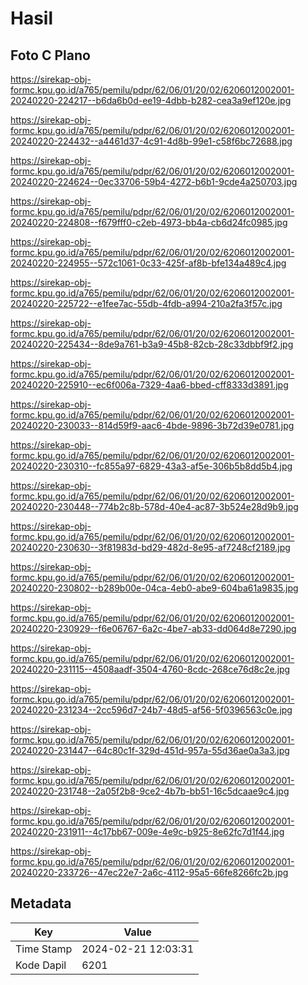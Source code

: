 # Hasil

## Foto C Plano

https://sirekap-obj-formc.kpu.go.id/a765/pemilu/pdpr/62/06/01/20/02/6206012002001-20240220-224217--b6da6b0d-ee19-4dbb-b282-cea3a9ef120e.jpg

https://sirekap-obj-formc.kpu.go.id/a765/pemilu/pdpr/62/06/01/20/02/6206012002001-20240220-224432--a4461d37-4c91-4d8b-99e1-c58f6bc72688.jpg

https://sirekap-obj-formc.kpu.go.id/a765/pemilu/pdpr/62/06/01/20/02/6206012002001-20240220-224624--0ec33706-59b4-4272-b6b1-9cde4a250703.jpg

https://sirekap-obj-formc.kpu.go.id/a765/pemilu/pdpr/62/06/01/20/02/6206012002001-20240220-224808--f679fff0-c2eb-4973-bb4a-cb6d24fc0985.jpg

https://sirekap-obj-formc.kpu.go.id/a765/pemilu/pdpr/62/06/01/20/02/6206012002001-20240220-224955--572c1061-0c33-425f-af8b-bfe134a489c4.jpg

https://sirekap-obj-formc.kpu.go.id/a765/pemilu/pdpr/62/06/01/20/02/6206012002001-20240220-225722--e1fee7ac-55db-4fdb-a994-210a2fa3f57c.jpg

https://sirekap-obj-formc.kpu.go.id/a765/pemilu/pdpr/62/06/01/20/02/6206012002001-20240220-225434--8de9a761-b3a9-45b8-82cb-28c33dbbf9f2.jpg

https://sirekap-obj-formc.kpu.go.id/a765/pemilu/pdpr/62/06/01/20/02/6206012002001-20240220-225910--ec6f006a-7329-4aa6-bbed-cff8333d3891.jpg

https://sirekap-obj-formc.kpu.go.id/a765/pemilu/pdpr/62/06/01/20/02/6206012002001-20240220-230033--814d59f9-aac6-4bde-9896-3b72d39e0781.jpg

https://sirekap-obj-formc.kpu.go.id/a765/pemilu/pdpr/62/06/01/20/02/6206012002001-20240220-230310--fc855a97-6829-43a3-af5e-306b5b8dd5b4.jpg

https://sirekap-obj-formc.kpu.go.id/a765/pemilu/pdpr/62/06/01/20/02/6206012002001-20240220-230448--774b2c8b-578d-40e4-ac87-3b524e28d9b9.jpg

https://sirekap-obj-formc.kpu.go.id/a765/pemilu/pdpr/62/06/01/20/02/6206012002001-20240220-230630--3f81983d-bd29-482d-8e95-af7248cf2189.jpg

https://sirekap-obj-formc.kpu.go.id/a765/pemilu/pdpr/62/06/01/20/02/6206012002001-20240220-230802--b289b00e-04ca-4eb0-abe9-604ba61a9835.jpg

https://sirekap-obj-formc.kpu.go.id/a765/pemilu/pdpr/62/06/01/20/02/6206012002001-20240220-230929--f6e06767-6a2c-4be7-ab33-dd064d8e7290.jpg

https://sirekap-obj-formc.kpu.go.id/a765/pemilu/pdpr/62/06/01/20/02/6206012002001-20240220-231115--4508aadf-3504-4760-8cdc-268ce76d8c2e.jpg

https://sirekap-obj-formc.kpu.go.id/a765/pemilu/pdpr/62/06/01/20/02/6206012002001-20240220-231234--2cc596d7-24b7-48d5-af56-5f0396563c0e.jpg

https://sirekap-obj-formc.kpu.go.id/a765/pemilu/pdpr/62/06/01/20/02/6206012002001-20240220-231447--64c80c1f-329d-451d-957a-55d36ae0a3a3.jpg

https://sirekap-obj-formc.kpu.go.id/a765/pemilu/pdpr/62/06/01/20/02/6206012002001-20240220-231748--2a05f2b8-9ce2-4b7b-bb51-16c5dcaae9c4.jpg

https://sirekap-obj-formc.kpu.go.id/a765/pemilu/pdpr/62/06/01/20/02/6206012002001-20240220-231911--4c17bb67-009e-4e9c-b925-8e62fc7d1f44.jpg

https://sirekap-obj-formc.kpu.go.id/a765/pemilu/pdpr/62/06/01/20/02/6206012002001-20240220-233726--47ec22e7-2a6c-4112-95a5-66fe8266fc2b.jpg


## Metadata

| Key        | Value               |
| ---------- | ------------------- |
| Time Stamp | 2024-02-21 12:03:31 |
| Kode Dapil | 6201                |




